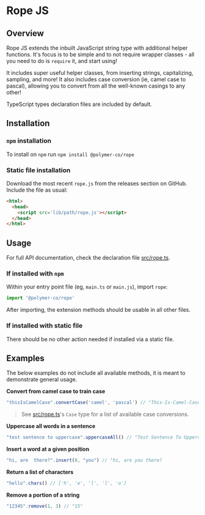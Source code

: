 # Rope JS

## Overview

Rope JS extends the inbuilt JavaScript string type with additional helper functions. It's focus is to be simple and to not require wrapper classes - all you need to do is `require` it, and start using!

It includes super useful helper classes, from inserting strings, capitalizing, sampling, and more! It also includes case conversion (ie, camel case to pascal), allowing you to convert from all the well-known casings to any other!

TypeScript types declaration files are included by default.

## Installation

### `npm` installation

To install on `npm` run `npm install @polymer-co/rope`

### Static file installation

Download the most recent `rope.js` from the releases section on GitHub. Include the file as usual:

```html
<html>
  <head>
    <script src='lib/path/rope.js'></script>
  </head>
</html>
```

## Usage

For full API documentation, check the declaration file [src/rope.ts](src/rope.ts).

### If installed with `npm`

Within your entry point file (eg, `main.ts` or `main.js`), import `rope`:

```typescript
import '@polymer-co/rope'
```

After importing, the extension methods should be usable in all other files.

### If installed with static file

There should be no other action needed if installed via a static file.

## Examples

The below examples do not include all available methods, it is meant to demonstrate general usage.

**Convert from camel case to train case**
```typescript
"thisIsCamelCase".convertCase('camel', 'pascal') // "This-Is-Camel-Case
```
> See [src/rope.ts](src/rope.ts)'s `Case` type for a list of available case conversions.

**Uppercase all words in a sentence**
```typescript
"test sentence to uppercase".uppercaseAll() // "Test Sentence To Uppercase"
```

**Insert a word at a given position**
```typescript
"hi, are  there?".insert(8, "you") // "hi, are you there?
```

**Return a list of characters**
```typescript
"hello".chars() // ['h', 'e', 'l', 'l', 'o']
```

**Remove a portion of a string**
```typescript
"12345".remove(1, 3) // "15"
```



